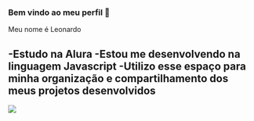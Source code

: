 ### Bem vindo ao meu perfil 👋

Meu nome é Leonardo 

-Estudo na Alura
-Estou me desenvolvendo na linguagem Javascript
-Utilizo esse espaço para minha organização e compartilhamento dos meus projetos desenvolvidos
-

![](https://media.tenor.com/mOLK3TigJ74AAAAd/jude-bellingham-jude-bellingham-arguing-with-referee.gif
)
